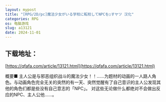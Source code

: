 ```yaml
---
layout: mypost
title: "[RPG/2D/pc]魔法少女がいる学校に転校してNPCを○すヤツ 汉化"
categories: RPG
os: 电脑游戏
slug: a13121
date: 2024-11-01
---
```


## 下载地址：

[https://qfafa.com/article/13121.html](https://qfafa.com/article/13121.html)

概要■
主人公是与邪恶组织战斗的魔法少女！！……为题材的动画的一人路人角色。与动画角色完全无关的突然的有一天、突然觉醒有了自己意识的主人公发现其他的角色们都是些没有自己意志的「NPC」。
对这些无论做什么都绝对不会做出反应的NPC、主人公他……。